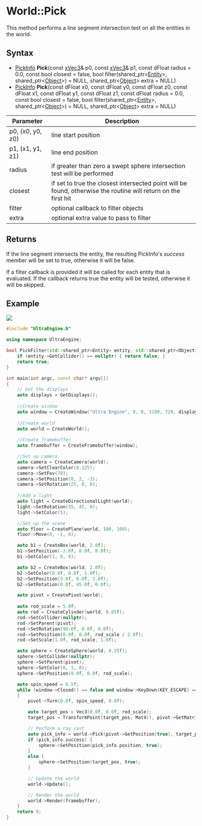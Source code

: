 # World::Pick

This method performs a line segment intersection test on all the entities in the world.

## Syntax

- [PickInfo](PickInfo.md) **Pick**(const [xVec3](xVec3.md)& p0, const [xVec3](xVec3.md)& p1, const dFloat radius = 0.0, const bool closest = false, bool filter(shared_ptr<[Entity](Entity.md)\>, shared_ptr<[Object](Object.md)\>) = NULL, shared_ptr<[Object](Object.md)\> extra = NULL)
- [PickInfo](PickInfo.md) **Pick**(const dFloat x0, const dFloat y0, const dFloat z0, const dFloat x1, const dFloat y1, const dFloat z1, const dFloat radius = 0.0, const bool closest = false, bool filter(shared_ptr<[Entity](Entity.md)\>, shared_ptr<[Object](Object.md)\>) = NULL, shared_ptr<[Object](Object.md)\> extra = NULL)

| Parameter | Description |
| --- | --- |
| p0, (x0, y0, z0) | line start position |
| p1, (x1, y1, z1) | line end position |
| radius | if greater than zero a swept sphere intersection test will be performed |
| closest | if set to true the closest intersected point will be found, otherwise the routine will return on the first hit |
| filter | optional callback to filter objects |
| extra | optional extra value to pass to filter |

## Returns

If the line segment intersects the entity, the resulting PickInfo's *success* member will be set to true, otherwise it will be false.

If a filter callback is provided it will be called for each entity that is evaluated. If the callback returns true the entity will be tested, otherwise it will be skipped.

## Example

![](https://raw.githubusercontent.com/UltraEngine/Documentation/master/Images/World_Pick.gif)

```c++
#include "UltraEngine.h"

using namespace UltraEngine;

bool PickFilter(std::shared_ptr<Entity> entity, std::shared_ptr<Object> extra) {
    if (entity->GetCollider() == nullptr) { return false; }
    return true;
}

int main(int argc, const char* argv[])
{
    // Get the displays
    auto displays = GetDisplays();
    
    //Create window
    auto window = CreateWindow("Ultra Engine", 0, 0, 1280, 720, displays[0], WINDOW_CENTER | WINDOW_TITLEBAR);
    
    //Create world
    auto world = CreateWorld();
    
    //Create framebuffer
    auto framebuffer = CreateFramebuffer(window);

    //Set up camera
    auto camera = CreateCamera(world);
    camera->SetClearColor(0.125);
    camera->SetFov(70);
    camera->SetPosition(0, 2, -3);
    camera->SetRotation(25, 0, 0);
    
    //Add a light
    auto light = CreateDirectionalLight(world);
    light->SetRotation(35, 45, 0);
    light->SetColor(5);

    //Set up the scene
    auto floor = CreatePlane(world, 100, 100);
    floor->Move(0, -1, 0);

    auto b1 = CreateBox(world, 2.0f);
    b1->SetPosition(-3.0f, 0.0f, 0.0f);
    b1->SetColor(1, 0, 0);

    auto b2 = CreateBox(world, 2.0f);
    b2->SetColor(0.0f, 0.0f, 1.0f);
    b2->SetPosition(3.0f, 0.0f, 2.0f);
    b2->SetRotation(0.0f, 45.0f, 0.0f);

    auto pivot = CreatePivot(world);
    
    auto rod_scale = 5.0f;
    auto rod = CreateCylinder(world, 0.05f);
    rod->SetCollider(nullptr);
    rod->SetParent(pivot);
    rod->SetRotation(90.0f, 0.0f, 0.0f);
    rod->SetPosition(0.0f, 0.0f, rod_scale / 2.0f);
    rod->SetScale(1.0f, rod_scale, 1.0f);

    auto sphere = CreateSphere(world, 0.25f);
    sphere->SetCollider(nullptr);
    sphere->SetParent(pivot);
    sphere->SetColor(0, 1, 0);
    sphere->SetPosition(0.0f, 0.0f, rod_scale);

    auto spin_speed = 0.5f;
    while (window->Closed() == false and window->KeyDown(KEY_ESCAPE) == false)
    {
        pivot->Turn(0.0f, spin_speed, 0.0f);

        auto target_pos = Vec3(0.0f, 0.0f, rod_scale);
        target_pos = TransformPoint(target_pos, Mat4(), pivot->GetMatrix(true).Inverse());

        // Perform a ray cast
        auto pick_info = world->Pick(pivot->GetPosition(true), target_pos, 0.25f, true, PickFilter);
        if (pick_info.success) {
            sphere->SetPosition(pick_info.position, true);
        }
        else {
            sphere->SetPosition(target_pos, true);
        }

        // Update the world
        world->Update();

        // Render the world
        world->Render(framebuffer);
    }
    return 0;
}
```
